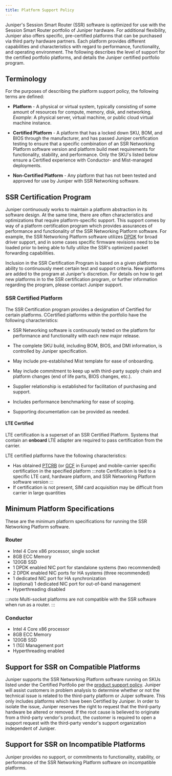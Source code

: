 ```yaml
---
title: Platform Support Policy
---
```


Juniper's Session Smart Router (SSR) software is optimized for use with the Session Smart Router portfolio of Juniper hardware. For additional flexibility, Juniper also offers specific, pre-certified platforms that can be purchased via third party hardware partners. Each platform provides different capabilities and characteristics with regard to performance, functionality, and operating environment. The following describes the level of support for the certified portfolio platforms, and details the Juniper certified portfolio program.

## Terminology

For the purposes of describing the platform support policy, the following terms are defined:


- **Platform** - A physical or virtual system, typically consisting of some amount of resources for compute, memory, disk, and networking. _Example_: A physical server, virtual machine, or public cloud virtual machine instance.

- **Certified Platform** - A platform that has a locked down SKU, BOM, and BIOS through the manufacturer, and has passed Juniper certification testing to ensure that a specific combination of an SSR Networking Platform software version and platform build meet requirements for functionality, stability, and performance. Only the SKU's listed below ensure a Certified experience with Conductor- and Mist-managed deployments.

- **Non-Certified Platform** - Any platform that has not been tested and approved for use by Juniper with SSR Networking software.

## SSR Certification Program

Juniper continuously works to maintain a platform abstraction in its software design. At the same time, there are often characteristics and optimizations that require platform-specific support. This support comes by way of a platform certification program which provides assurances of performance and functionality of the SSR Networking Platform software. For example, the SSR Networking Platform software utilizes [DPDK](https://www.dpdk.org) for broad driver support, and in some cases specific firmware revisions need to be loaded prior to being able to fully utilize the SSR's optimized packet forwarding capabilities.

Inclusion in the SSR Certification Program is based on a given platforms ability to continuously meet certain test and support criteria. New platforms are added to the program at Juniper's discretion. For details on how to get new platforms in to the SSR certification program, or further information regarding the program, please contact Juniper support.

### SSR Certified Platform

The SSR Certification program provides a designation of Certified for certain platforms. CCertified platforms within the portfolio have the following characteristics:

- SSR Networking software is continuously tested on the platform for performance and functionality with each new major release.

- The complete SKU build, including BOM, BIOS, and DMI information, is controlled by Juniper specification.

- May include pre-established Mist template for ease of onboarding.

- May include commitment to keep up with third-party supply chain and platform changes (end of life parts, BIOS changes, etc.).

- Supplier relationship is established for facilitation of purchasing and support.

- Includes performance benchmarking for ease of scoping.

- Supporting documentation can be provided as needed.

#### LTE Certified

LTE certification is a superset of an SSR Certified Platform. Systems that contain an **onboard** LTE adapter are required to pass certification from the carrier.

LTE certified platforms have the following characteristics:
- Has obtained [PTCRB](https://en.wikipedia.org/wiki/PTCRB) (or [GCF](https://en.wikipedia.org/wiki/Global_Certification_Forum) in Europe) and mobile-carrier specific certification in the specified platform
:::note
Certification is tied to a specific LTE card, hardware platform, and SSR Networking Platform software version
:::
- If certification is not present, SIM card acquisition may be difficult from carrier in large quantities

<!---
### SSR Compatible Platform

The SSR Certification program provides a [compatible platform guide](#ssr-compatible-platforms-guide) for platforms which are compatible.
:::note
Juniper strongly recommends certification for any build in a production deployment. When a compatible platform is used, certification should be done by the end operator or a third-party. See [compatible platform support](#support-for-ssr-on-compatible-platforms).
:::

Compatible platforms have the following characteristics:
* Meets [minimum platform specifications](#minimum-platform-specifications)
* No commitment to keep up with third-party supplier changes
* No commitment to support device on future SSR versions
* May require additional configuration upon implementation (vs. out of box experience)
* Performance benchmarking not provided
* Supporting documentation not provided

#### SSR Compatible Platforms Guide

When selecting a compatible platform for an SSR router, the following provides some general guidance based on deployment use case.

| Use | CPU | Memory | Disk | Network Interface |
| --- | --- | --- | --- | --- |
| Small Branch Office | 4 Intel cores, single socket | 8 GB ECC | 120 MLC* GB SSD | 4+ Physical NICs compatible with DPDK |
| Medium Branch Office | 8 Intel cores, single socket | 16 GB ECC | 120+ MLC* GB SSD | 4+ Physical NICs compatible with DPDK |
| Large Branch Office | 16 Intel cores, single socket | 32 GB ECC | 240+ GB MLC* SSD | 4+ Physical NICs compatible with DPDK |
| Head-end or Data center | 8+ Intel Xeon cores, single socket | 32 GB ECC | 240+ GB MLC* SSD | 5+ Physical NICs compatible with DPDK |

:::note
\* MLC drives are recomended where possible. SSD Endurance is important, all drives to be used should have a reasonable minimum TBW rating for production deployments.
:::

#### Compatible Platform BIOS Recommendations

Platforms may have a variety of different features and capabilities configurable in the system BIOS. When running SSR on compatible platforms, the following are the recommended BIOS settings:
* Hyperthreading disabled for platform operating as a router
* Hyperthreading enabled for platform operating as a conductor
* LAN bypass disabled
* Wake on LAN disabled
* Date time format: UTC format / GMT time zone
* Power on setting: always on
* Setup prompt timeout value: 3 seconds
* Boot mode: do not change manufacturer's settings (Legacy or UEFI accepted)
* Boot order: HDD, USB, PXE
* Watchdog timer: disabled
* SR-IOV: enabled
* Secure Boot: disabled
* Serial Port Baud Rate: 115200/8-n-1 (To be used for console installation)
* Power profile: maximum performance
* System version, release date, manufacturer's part number, and serial number set in DMI table

--->

## Minimum Platform Specifications

These are the minimum platform specifications for running the SSR Networking Platform software.

### Router

* Intel 4 Core x86 processor, single socket
* 8GB ECC Memory
* 120GB SSD
* 1 DPDK enabled NIC port for standalone systems (two recommended)
* 2 DPDK enabled NIC ports for HA systems (three recommended)
* 1 dedicated NIC port for HA synchronization
* (optional) 1 dedicated NIC port for out-of-band management
* Hyperthreading disabled

:::note
Multi-socket platforms are not compatible with the SSR software when run as a router.
:::

### Conductor

* Intel 4 Core x86 processor
* 8GB ECC Memory
* 120GB SSD
* 1 (1G) Management port
* Hyperthreading enabled

## Support for SSR on Compatible Platforms

Juniper supports the SSR Networking Platform software running on SKUs listed under the Certified Portfolio per the [product support policy](about_support_policy.md). Juniper will assist customers in problem analysis to determine whether or not the technical issue is related to the third-party platform or Juiper software. This only includes platforms which have been Certified by Juniper. In order to isolate the issue, Juniper reserves the right to request that the third-party hardware be altered or removed.  If the root cause is believed to originate from a third-party vendor's product, the customer is required to open a support request with the third-party vendor's support organization independent of Juniper.

## Support for SSR on Incompatible Platforms

Juniper provides no support, or commitments to functionality, stability, or performance of the SSR Networking Platform software on incompatible platforms.
